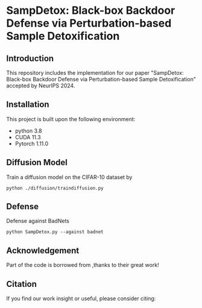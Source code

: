 # SampDetox: Black-box Backdoor Defense via Perturbation-based Sample Detoxification

## Introduction
This repository includes the implementation for our paper "SampDetox: Black-box Backdoor Defense via Perturbation-based Sample Detoxification" accepted by NeurIPS 2024.

## Installation
This project is built upon the following environment:
* python 3.8
* CUDA 11.3
* Pytorch 1.11.0
## Diffusion Model
Train a diffusion model on the CIFAR-10 dataset by
```
python ./diffusion/traindiffusion.py
```
## Defense
Defense against BadNets
```
python SampDetox.py --against badnet
```
## Acknowledgement
Part of the code is borrowed from ,thanks to their great work!
## Citation
If you find our work insight or useful, please consider citing:
```

```
